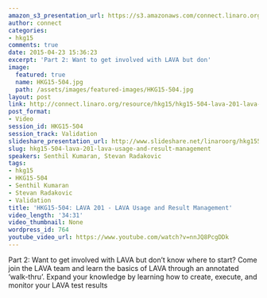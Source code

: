 ```yaml
---
amazon_s3_presentation_url: https://s3.amazonaws.com/connect.linaro.org/hkg15/Videos/02-13-Friday/HKG15-504.pdf
author: connect
categories:
- hkg15
comments: true
date: 2015-04-23 15:36:23
excerpt: 'Part 2: Want to get involved with LAVA but don'
image:
  featured: true
  name: HKG15-504.jpg
  path: /assets/images/featured-images/HKG15-504.jpg
layout: post
link: http://connect.linaro.org/resource/hkg15/hkg15-504-lava-201-lava-usage-and-result-management/
post_format:
- Video
session_id: HKG15-504
session_track: Validation
slideshare_presentation_url: http://www.slideshare.net/linaroorg/hkg15504-lava-201-lava-usage-and-result-management
slug: hkg15-504-lava-201-lava-usage-and-result-management
speakers: Senthil Kumaran, Stevan Radakovic
tags:
- hkg15
- HKG15-504
- Senthil Kumaran
- Stevan Radakovic
- Validation
title: 'HKG15-504: LAVA 201 - LAVA Usage and Result Management'
video_length: '34:31'
video_thumbnail: None
wordpress_id: 764
youtube_video_url: https://www.youtube.com/watch?v=nnJQ8PcgDDk
---
```


Part 2: Want to get involved with LAVA but don’t know where to start? Come join the LAVA team and learn the basics of LAVA through an annotated ‘walk-thru’. Expand your knowledge by learning how to create, execute, and monitor your LAVA test results